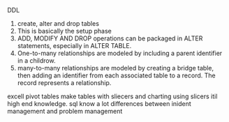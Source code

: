 DDL
1. create, alter and drop tables
2. This is basically the setup phase
3. ADD, MODIFY AND DROP operations can be packaged in ALTER statements, especially in ALTER TABLE.
4. One-to-many relationships are modeled by including a parent identifier in a childrow.
5. many-to-many relationships are modeled by creating a bridge table, then adding an identifier from each associated table to a record. The record represents a relationship.

excell pivot tables make tables with sliecers and charting using slicers
itil high end knowledge. 
sql know a lot
differences between inident management and problem management